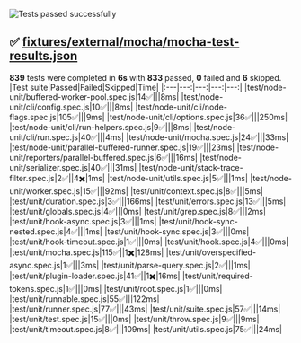 ![Tests passed successfully](https://img.shields.io/badge/tests-833%20passed%2C%206%20skipped-success)
## ✅ <a id="user-content-r0" href="#r0">fixtures/external/mocha/mocha-test-results.json</a>
**839** tests were completed in **6s** with **833** passed, **0** failed and **6** skipped.
|Test suite|Passed|Failed|Skipped|Time|
|:---|---:|---:|---:|---:|
|test/node-unit/buffered-worker-pool.spec.js|14✅|||8ms|
|test/node-unit/cli/config.spec.js|10✅|||8ms|
|test/node-unit/cli/node-flags.spec.js|105✅|||9ms|
|test/node-unit/cli/options.spec.js|36✅|||250ms|
|test/node-unit/cli/run-helpers.spec.js|9✅|||8ms|
|test/node-unit/cli/run.spec.js|40✅|||4ms|
|test/node-unit/mocha.spec.js|24✅|||33ms|
|test/node-unit/parallel-buffered-runner.spec.js|19✅|||23ms|
|test/node-unit/reporters/parallel-buffered.spec.js|6✅|||16ms|
|test/node-unit/serializer.spec.js|40✅|||31ms|
|test/node-unit/stack-trace-filter.spec.js|2✅||4✖️|1ms|
|test/node-unit/utils.spec.js|5✅|||1ms|
|test/node-unit/worker.spec.js|15✅|||92ms|
|test/unit/context.spec.js|8✅|||5ms|
|test/unit/duration.spec.js|3✅|||166ms|
|test/unit/errors.spec.js|13✅|||5ms|
|test/unit/globals.spec.js|4✅|||0ms|
|test/unit/grep.spec.js|8✅|||2ms|
|test/unit/hook-async.spec.js|3✅|||1ms|
|test/unit/hook-sync-nested.spec.js|4✅|||1ms|
|test/unit/hook-sync.spec.js|3✅|||0ms|
|test/unit/hook-timeout.spec.js|1✅|||0ms|
|test/unit/hook.spec.js|4✅|||0ms|
|test/unit/mocha.spec.js|115✅||1✖️|128ms|
|test/unit/overspecified-async.spec.js|1✅|||3ms|
|test/unit/parse-query.spec.js|2✅|||1ms|
|test/unit/plugin-loader.spec.js|41✅||1✖️|16ms|
|test/unit/required-tokens.spec.js|1✅|||0ms|
|test/unit/root.spec.js|1✅|||0ms|
|test/unit/runnable.spec.js|55✅|||122ms|
|test/unit/runner.spec.js|77✅|||43ms|
|test/unit/suite.spec.js|57✅|||14ms|
|test/unit/test.spec.js|15✅|||0ms|
|test/unit/throw.spec.js|9✅|||9ms|
|test/unit/timeout.spec.js|8✅|||109ms|
|test/unit/utils.spec.js|75✅|||24ms|